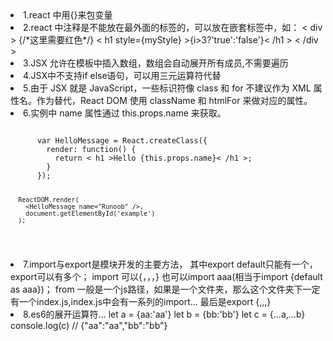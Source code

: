 <li>1.react 中用{}来包变量</li>
<li>2.react 中注释是不能放在最外面的标签的，可以放在嵌套标签中，如：
< div >
{/*这里需要红色*/}
< h1 style={myStyle} >{i>3?'true':'false'}< /h1 >
< /div ></li>
<li>3.JSX 允许在模板中插入数组，数组会自动展开所有成员,不需要遍历</li>
<li>4.JSX中不支持if else语句，可以用三元运算符代替</li>
<li>5.由于 JSX 就是 JavaScript，一些标识符像 class 和 for 不建议作为 XML 属性名。作为替代，React DOM 使用 className 和 htmlFor 来做对应的属性。</li>
<li>6.实例中 name 属性通过 this.props.name 来获取。
<pre><code>
      var HelloMessage = React.createClass({
        render: function() {
          return < h1 >Hello {this.props.name}< /h1 >;
        }
      });

      ReactDOM.render(
        <HelloMessage name="Runoob" />,
        document.getElementById('example')
      );
</code></pre>
</li>
<li>7.import与export是模块开发的主要方法，
其中export default只能有一个，export可以有多个；
import 可以{，，，} 也可以import aaa(相当于import {default as aaa})；
from 一般是一个js路径，如果是一个文件夹，那么这个文件夹下一定有一个index.js,index.js中会有一系列的import...  最后是export {,,,}
</li>
<li>8.es6的展开运算符...
let a = {aa:'aa'}
let b = {bb:'bb'}
let c = {...a,...b}
console.log(c)
// {"aa":"aa","bb":"bb"}
</li>